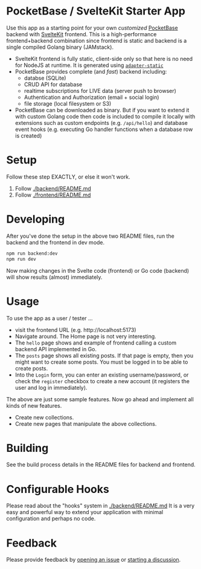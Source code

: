 # PocketBase / SvelteKit Starter App

Use this app as a starting point for your own _customized_
[PocketBase](https://pocketbase.io/) backend
with [SvelteKit](https://kit.svelte.dev) frontend.
This is a high-performance frontend+backend combination since frontend
is static and backend is a single compiled Golang binary (JAMstack).

- SvelteKit frontend is fully static, client-side only so that here is no need
  for NodeJS at runtime. It is generated using [`adapter-static`](https://github.com/sveltejs/kit/tree/master/packages/adapter-static)
- PocketBase provides complete (and _fast_) backend including:
  - databse (SQLite)
  - CRUD API for database
  - realtime subscriptions for LIVE data (server push to browser)
  - Authentication and Authorization (email + social login)
  - file storage (local filesystem or S3)
- PocketBase can be downloaded as binary. But if you want to extend it with
  custom Golang code then code is included to compile it locally with
  extensions such as custom endpoints (e.g. `/api/hello`) and database event
  hooks (e.g. executing Go handler functions when a database row is created)

# Setup

Follow these step EXACTLY, or else it won't work.

1. Follow [./backend/README.md](./backend/README.md)
2. Follow [./frontend/README.md](./frontend/README.md)

# Developing

After you've done the setup in the above two README files, run
the backend and the frontend in dev mode.

```bash
npm run backend:dev
npm run dev
```

Now making changes in the Svelte code (frontend) or Go code (backend) will show
results (almost) immediately.

# Usage

To use the app as a user / tester ...

- visit the frontend URL (e.g. http://localhost:5173)
- Navigate around. The Home page is not very interesting.
- The `hello` page shows and example of frontend calling a custom backend API implemented in Go.
- The `posts` page shows all existing posts. If that page is empty, then you might want to create some posts. You must be logged in to be able to create posts.
- Into the `Login` form, you can enter an existing username/password, or check the `register` checkbox to create a new account (it registers the user and log in immediately).

The above are just some sample features. Now go ahead and implement all kinds of new features.

- Create new collections.
- Create new pages that manipulate the above collections.

# Building

See the build process details in the README files for backend and frontend.

# Configurable Hooks

Please read about the "hooks" system in [./backend/README.md](./backend/README.md)
It is a very easy and powerful way to extend your application with minimal
configuration and perhaps no code.

# Feedback

Please provide feedback by
[opening an issue](https://github.com/spinspire/pocketbase-sveltekit-starter/issues/new)
or
[starting a discussion](https://github.com/spinspire/pocketbase-sveltekit-starter/discussions).
